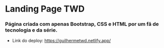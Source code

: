 # Landing Page TWD 

### Página criada com apenas Bootstrap, CSS e HTML por um fã de tecnologia e da série.

- Link do deploy: https://guilhermetwd.netlify.app/
